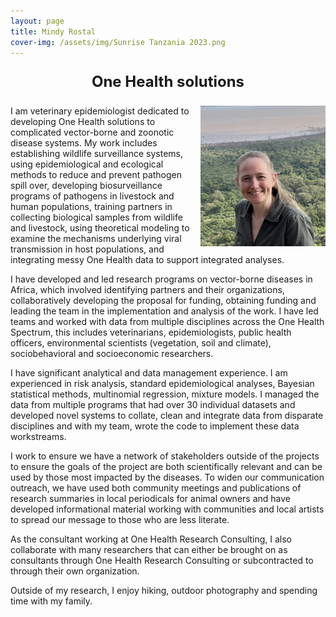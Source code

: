 ```yaml
---
layout: page
title: Mindy Rostal
cover-img: /assets/img/Sunrise Tanzania 2023.png
---
```


<p style="text-align: center; font-size: 24px; font-weight: bold;">One Health solutions</p> 

<img src="/assets/img/M_Rostal_headshot_cropped.png" align="right" width="200px"/>

I am veterinary epidemiologist dedicated to developing One Health solutions to complicated vector-borne and zoonotic disease systems. My work includes establishing wildlife surveillance systems, using epidemiological and ecological methods to reduce and prevent pathogen spill over, developing biosurveillance programs of pathogens in livestock and human populations, training partners in collecting biological samples from wildlife and livestock, using theoretical modeling to examine the mechanisms underlying viral transmission in host populations, and integrating messy One Health data to support integrated analyses. 

I have developed and led research programs on vector-borne diseases in Africa, which involved identifying partners and their organizations, collaboratively developing the proposal for funding, obtaining funding and leading the team in the implementation and analysis of the work. I have led teams and worked with data from multiple disciplines across the One Health Spectrum, this includes veterinarians, epidemiologists, public health officers, environmental scientists (vegetation, soil and climate), sociobehavioral and socioeconomic researchers. 

I have significant analytical and data management experience. I am experienced in risk analysis, standard epidemiological analyses, Bayesian statistical methods, multinomial regression, mixture models. I managed the data from multiple programs that had over 30 individual datasets and developed novel systems to collate, clean and integrate data from disparate disciplines and with my team, wrote the code to implement these data workstreams.

I work to ensure we have a network of stakeholders outside of the projects to ensure the goals of the project are both scientifically relevant and can be used by those most impacted by the diseases. To widen our communication outreach, we have used both community meetings and publications of research summaries in local periodicals for animal owners and have developed informational material working with communities and local artists to spread our message to those who are less literate.

As the consultant working at One Health Research Consulting, I also collaborate with many researchers that can either be brought on as consultants through One Health Research Consulting or subcontracted to through their own organization.

Outside of my research, I enjoy hiking, outdoor photography and spending time with my family.


